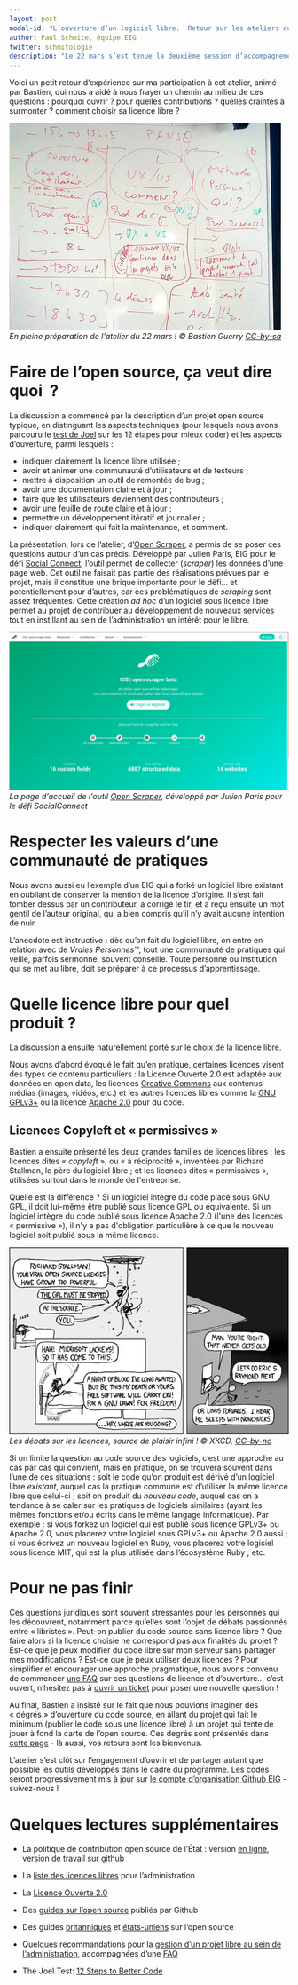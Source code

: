 ```yaml
---
layout: post
modal-id: "L’ouverture d’un logiciel libre.  Retour sur les ateliers du 22 mars (2/3)"
author: Paul Schmite, équipe EIG
twitter: schmitologie
description: "Le 22 mars s’est tenue la deuxième session d’accompagnement des EIG.  Elle était organisée autour de trois ateliers : l’un sur les questions à se poser pour définir son produit ; l’autre sur la façon d’impliquer les utilisateurs dans sa conception ; le dernier sur l’ouverture du code source &#x2013; l’un des enjeux majeurs du programme EIG étant de permettre le développement, au sein de l’administration, de logiciels libres, ouverts aux contributions extérieures."
---
```

Voici un petit retour d’expérience sur ma participation à cet atelier,
animé par Bastien, qui nous a aidé à nous frayer un chemin au milieu
de ces questions : pourquoi ouvrir ?  pour quelles contributions ?
quelles craintes à surmonter ?  comment choisir sa licence libre ?

![Le paperboard de préparation de l'atelier du 22 mars.](/img/eig-atelier-utilisateurs.jpg)
_En pleine préparation de l'atelier du 22 mars ! © Bastien Guerry [CC-by-sa](https://creativecommons.org/licenses/by-sa/3.0/)_

# Faire de l’open source, ça veut dire quoi  ?

La discussion a commencé par la description d’un projet open source
typique, en distinguant les aspects techniques (pour lesquels nous
avons parcouru le [test de Joel](https://www.joelonsoftware.com/2000/08/09/the-joel-test-12-steps-to-better-code) sur les 12 étapes pour mieux coder) et
les aspects d’ouverture, parmi lesquels :

-   indiquer clairement la licence libre utilisée ;
-   avoir et animer une communauté d’utilisateurs et de testeurs ;
-   mettre à disposition un outil de remontée de bug ;
-   avoir une documentation claire et à jour ;
-   faire que les utilisateurs deviennent des contributeurs ;
-   avoir une feuille de route claire et à jour ;
-   permettre un développement itératif et journalier ;
-   indiquer clairement qui fait la maintenance, et comment.

La présentation, lors de l’atelier, d’[Open Scraper](https://github.com/entrepreneur-interet-general/OpenScraper), a permis de se
poser ces questions autour d’un cas précis.  Développé par Julien
Paris, EIG pour le défi [Social Connect](https://entrepreneur-interet-general.etalab.gouv.fr/defi/2017/09/26/socialconnect/), l’outil permet de collecter
(*scraper*) les données d’une page web.  Cet outil ne faisait pas partie
des réalisations prévues par le projet, mais il constitue une brique
importante pour le défi&#x2026; et potentiellement pour d’autres, car ces
problématiques de *scraping* sont assez fréquentes.  Cette création *ad
hoc* d’un logiciel sous licence libre permet au projet de contribuer au
développement de nouveaux services tout en instillant au sein de
l’administration un intérêt pour le libre.

![La page d'accueil de l'outil Open Scraper, développé par Julien Paris pour le défi SocialConnect](/img/openscraper.jpg)
_La page d'accueil de l'outil [Open Scraper](http://www.cis-openscraper.com/), développé par Julien Paris pour le défi SocialConnect_

# Respecter les valeurs d’une communauté de pratiques

Nous avons aussi eu l’exemple d’un EIG qui a forké un logiciel libre
existant en oubliant de conserver la mention de la licence d’origine.
Il s’est fait tomber dessus par un contributeur, a corrigé le tir, et
a reçu ensuite un mot gentil de l’auteur original, qui a bien compris
qu’il n’y avait aucune intention de nuir.

L’anecdote est instructive : dès qu’on fait du logiciel libre, on
entre en relation avec de *Vraies Personnes™*, tout une communauté de
pratiques qui veille, parfois sermonne, souvent conseille.  Toute
personne ou institution qui se met au libre, doit se préparer à ce
processus d’apprentissage.

# Quelle licence libre pour quel produit ?

La discussion a ensuite naturellement porté sur le choix de la licence
libre.

Nous avons d’abord évoqué le fait qu’en pratique, certaines licences
visent des types de contenu particuliers : la Licence Ouverte 2.0 est
adaptée aux données en open data, les licences [Creative
Commons](https://creativecommons.org/) aux contenus médias (images,
vidéos, etc.) et les autres licences libres comme la [GNU
GPLv3+](https://www.gnu.org/licenses/gpl-3.0.fr.html) ou la licence
[Apache 2.0](https://www.apache.org/licenses/LICENSE-2.0) pour du
code.

## Licences Copyleft et « permissives »

Bastien a ensuite présenté les deux grandes familles de licences
libres : les licences dites « *copyleft* », ou « à réciprocité »,
inventées par Richard Stallman, le père du logiciel libre ; et les
licences dites « permissives », utilisées surtout dans le monde de
l'entreprise.

Quelle est la différence ?  Si un logiciel intègre du code placé sous
GNU GPL, il doit lui-même être publié sous licence GPL ou équivalente.
Si un logiciel intègre du code publié sous licence Apache 2.0 (l'une
des licences « permissive »), il n'y a pas d'obligation particulière
à ce que le nouveau logiciel soit publié sous la même licence.

![Les débats sur les licences, source de plaisir infini !](/img/xkcd-open-source.jpg)
_Les débats sur les licences, source de plaisir infini ! © XKCD, [CC-by-nc](https://www.xkcd.com/license.html)_

Si on limite la question au code source des logiciels, c’est une
approche au cas par cas qui convient, mais en pratique, on se trouvera
souvent dans l’une de ces situations : soit le code qu’on produit est
dérivé d’un logiciel libre *existant*, auquel cas la pratique commune
est d’utiliser la même licence libre que celui-ci ; soit on produit du
*nouveau code*, auquel cas on a tendance à se caler sur les pratiques
de logiciels similaires (ayant les mêmes fonctions et/ou écrits dans
le même langage informatique).  Par exemple : si vous forkez un
logiciel qui est publié sous licence GPLv3+ ou Apache 2.0, vous
placerez votre logiciel sous GPLv3+ ou Apache 2.0 aussi ; si vous
écrivez un nouveau logiciel en Ruby, vous placerez votre logiciel sous
licence MIT, qui est la plus utilisée dans l’écosystème Ruby ; etc.

# Pour ne pas finir

Ces questions juridiques sont souvent stressantes pour les personnes
qui les découvrent, notamment parce qu’elles sont l’objet de débats
passionnés entre « libristes ».  Peut-on publier du code source sans
licence libre ?  Que faire alors si la licence choisie ne correspond
pas aux finalités du projet ?  Est-ce que je peux modifier du code
libre sur mon serveur sans partager mes modifications ?  Est-ce que je
peux utiliser deux licences ?  Pour simplifier et encourager une
approche pragmatique, nous avons convenu de commencer [une FAQ](https://github.com/entrepreneur-interet-general/eig-link/blob/master/ouverture-faq.org) sur ces
questions de licence et d’ouverture&#x2026; c’est ouvert, n’hésitez pas à
[ouvrir un ticket](https://github.com/entrepreneur-interet-general/eig-link/issues/new) pour poser une nouvelle question !

Au final, Bastien a insisté sur le fait que nous pouvions imaginer des
« dégrés » d’ouverture du code source, en allant du projet qui fait le
minimum (publier le code sous une licence libre) à un projet qui tente
de jouer à fond la carte de l’open source.  Ces degrés sont présentés
dans [cette page](https://github.com/entrepreneur-interet-general/eig-link/blob/master/ouverture.org#des-degr%25C3%25A9s-douverture-des-projets-libres) - là aussi, vos retours sont les bienvenus.

L’atelier s’est clôt sur l’engagement d’ouvrir et de partager autant
que possible les outils développés dans le cadre du programme.  Les
codes seront progressivement mis à jour sur [le compte d’organisation
Github EIG](https://github.com/entrepreneur-interet-general/) - suivez-nous !


# Quelques lectures supplémentaires

-   La politique de contribution open source de l’État : version [en
    ligne](https://disic.github.io/politique-de-contribution-open-source/), version de travail sur [github](https://github.com/DISIC/politique-de-contribution-open-source)

-   La [liste des licences libres](https://www.data.gouv.fr/fr/licences) pour l’administration

-   La [Licence Ouverte 2.0](https://www.etalab.gouv.fr/licence-ouverte-open-licence)

-   Des [guides sur l’open source](https://opensource.guide) publiés par Github

-   Des guides [britanniques](https://www.gov.uk/government/publications/open-source-guidance) et [états-uniens](https://open-source-guide.18f.gov/) sur l’open source

-   Quelques recommandations pour la [gestion d’un projet libre au sein
    de l’administration](https://github.com/entrepreneur-interet-general/eig-link/blob/master/ouverture.org), accompagnées d’une [FAQ](https://github.com/entrepreneur-interet-general/eig-link/blob/master/ouverture-faq.org)

-   The Joel Test: [12 Steps to Better Code](https://www.joelonsoftware.com/2000/08/09/the-joel-test-12-steps-to-better-code/)

